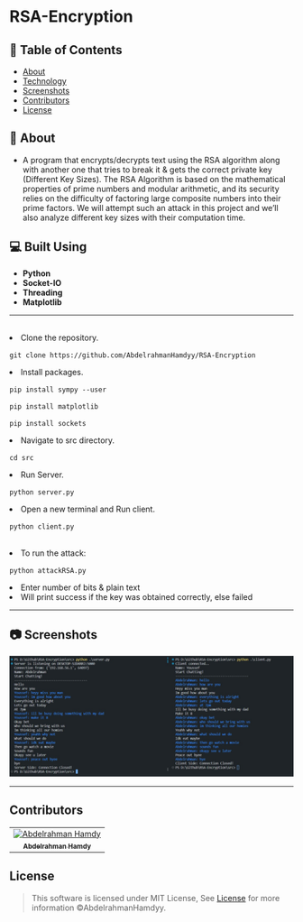 # RSA-Encryption

## 📝 Table of Contents

- [About](#about)
- [Technology](#tech)
- [Screenshots](#Screenshots)
- [Contributors](#Contributors)
- [License](#license)

## 📙 About <a name = "about"></a>

- A program that encrypts/decrypts text using the RSA algorithm along with another one that tries to break it & gets the correct private key (Different Key Sizes). The RSA Algorithm is based on the mathematical properties of prime numbers and modular arithmetic, and its security relies on the difficulty of factoring large composite numbers into their prime factors. We will attempt such an attack in this project and we’ll also analyze different key sizes with their computation time.

## 💻 Built Using <a name = "tech"></a>

- **Python**
- **Socket-IO**
- **Threading**
- **Matplotlib**

<hr>
<br>

<li>Clone the repository.

<br>

```
git clone https://github.com/AbdelrahmanHamdyy/RSA-Encryption
```

<li>Install packages.

<br>

```
pip install sympy --user
```

```
pip install matplotlib
```

```
pip install sockets
```

<li>Navigate to src directory.

<br>

```
cd src
```

<li>Run Server.

<br>

```
python server.py
```

<li>Open a new terminal and Run client.

<br>

```
python client.py
```

<br>

<li>To run the attack:

<br>

```
python attackRSA.py
```

<li>Enter number of bits & plain text

<li>Will print success if the key was obtained correctly, else failed

<br>

<hr>

## 📷 Screenshots <a name = "Screenshots"></a>

<div align="center">
   <img src="Screenshots/Chat.jpg"></a>
   <hr>
</div>

## Contributors <a name = "Contributors"></a>

<table>
  <tr>
    <td align="center">
    <a href="https://github.com/AbdelrahmanHamdyy" target="_blank">
    <img src="https://avatars.githubusercontent.com/u/67989900?v=4" width="150px;" alt="Abdelrahman Hamdy"/>
    <br />
    <sub><b>Abdelrahman Hamdy</b></sub></a>
    </td>
  </tr>
 </table>

## License <a name = "license"></a>

> This software is licensed under MIT License, See [License](https://github.com/AbdelrahmanHamdyy/RSA-Encryption/blob/main/LICENSE) for more information ©AbdelrahmanHamdyy.
